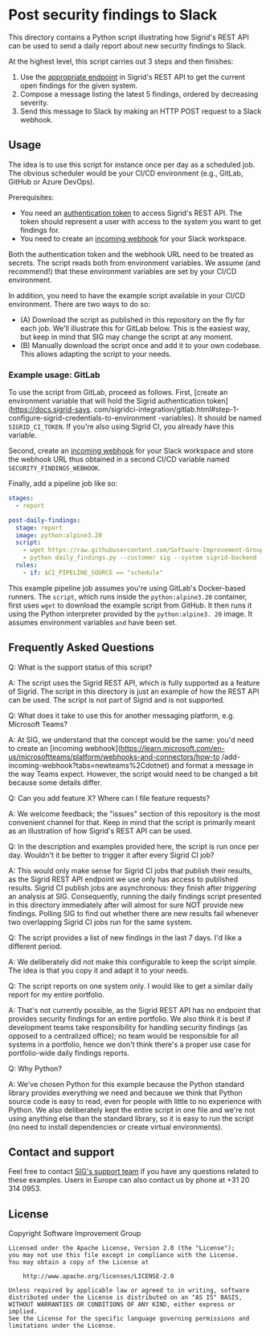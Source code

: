 # Post security findings to Slack

This directory contains a Python script illustrating how Sigrid's REST API can be used to send a 
daily report about new security findings to Slack.

At the highest level, this script carries out 3 steps and then finishes:
1. Use the [appropriate endpoint](https://docs.sigrid-says.com/integrations/sigrid-api-documentation.html#security-and-reliability-findings) in Sigrid's REST API to get the current open findings for the 
   given system.
2. Compose a message listing the latest 5 findings, ordered by decreasing severity.
3. Send this message to Slack by making an HTTP POST request to a Slack webhook.

## Usage

The idea is to use this script for instance once per day as a scheduled job. The obvious 
scheduler would be your CI/CD environment (e.g., GitLab, GitHub or Azure DevOps).

Prerequisites:
- You need an [authentication token](https://docs.sigrid-says.com/organization-integration/authentication-tokens.html)
  to access Sigrid's REST API. The token should represent a user with access to the system you 
  want to get findings for.
- You need to create an [incoming webhook](https://api.slack.com/messaging/webhooks) for your 
  Slack workspace.

Both the authentication token and the webhook URL need to be treated as secrets. The script 
reads both from environment variables. We assume (and recommend!) that these environment 
variables are set by your CI/CD environment.

In addition, you need to have the example script available in your CI/CD environment. There are 
two ways to do so:
- (A) Download the script as published in this repository on the fly for each job. We'll 
  illustrate this for GitLab below. This is the easiest way, but keep in mind that SIG may 
  change the script at any moment.
- (B) Manually download the script once and add it to your own codebase. This allows adapting 
  the script to your needs.

### Example usage: GitLab

To use the script from GitLab, proceed as follows. First, [create an environment variable that 
will hold the Sigrid authentication token]
(https://docs.sigrid-says.
com/sigridci-integration/gitlab.html#step-1-configure-sigrid-credentials-to-environment
-variables). It should be named `SIGRID_CI_TOKEN`. If you're also using Sigrid CI, you already have this 
variable.

Second, create an [incoming webhook](https://api.slack.com/messaging/webhooks) for your
Slack workspace and store the webhook URL thus obtained in a second CI/CD variable named `SECURITY_FINDINGS_WEBHOOK`.

Finally, add a pipeline job like so:
```yaml
stages:
  - report

post-daily-findings:
  stage: report
  image: python:alpine3.20
  script:
    - wget https://raw.githubusercontent.com/Software-Improvement-Group/sigridci/main/examples/slack-security-findings/daily_findings.py
    - python daily_findings.py --customer sig --system sigrid-backend
  rules:
    - if: $CI_PIPELINE_SOURCE == "schedule"
```

This example pipeline job assumes you're using GitLab's Docker-based runners. The `script`, 
which runs inside the `python:alpine3.20` container, first uses `wget` to download the example 
script from GitHub. It then runs it using the Python interpreter provided by the `python:alpine3.
20` image. It assumes environment variables `` and `` have been set. 

## Frequently Asked Questions

Q: What is the support status of this script?

A: The script uses the Sigrid REST API, which is fully supported as a feature of Sigrid. The 
script in this directory is just an example of how the REST API can be used. The script is not 
part of Sigrid and is not supported.

Q: What does it take to use this for another messaging platform, e.g. Microsoft Teams?

A: At SIG, we understand that the concept would be the same: you'd need to create an [incoming 
webhook](https://learn.microsoft.com/en-us/microsoftteams/platform/webhooks-and-connectors/how-to
/add-incoming-webhook?tabs=newteams%2Cdotnet) and format a message in the way Teams expect. 
However, the script would need to be changed a bit because some details differ. 

Q: Can you add feature X? Where can I file feature requests?

A: We welcome feedback; the "issues" section of this repository is the most convenient channel 
for that. Keep in mind that the script is primarily meant as an illustration of how Sigrid's 
REST API can be used.

Q: In the description and examples provided here, the script is run once per day. Wouldn't it be 
better to trigger it after every Sigrid CI job?

A: This would only make sense for Sigrid CI jobs that publish their results, as the Sigrid REST 
API endpoint we use only has access to published results. Sigrid CI publish jobs are 
asynchronous: they finish after _triggering_ an analysis at SIG. Consequently, running the daily 
findings script presented in this directory immediately after will almost for sure NOT provide 
new findings. Polling SIG to find out whether there are new results fail whenever two 
overlapping Sigrid CI jobs run for the same system.

Q: The script provides a list of new findings in the last 7 days. I'd like a different period.

A: We deliberately did not make this configurable to keep the script simple. The idea is that 
you copy it and adapt it to your needs.

Q: The script reports on one system only. I would like to get a similar daily report for my 
entire portfolio.

A: That's not currently possible, as the Sigrid REST API has no endpoint that provides security 
findings for an entire portfolio. We also think it is best if development teams take responsibility 
for handling security findings (as opposed to a centralized office); no team would be 
responsible for all systems in a portfolio, hence we don't think there's a proper use case for 
portfolio-wide daily findings reports.

Q: Why Python?

A: We've chosen Python for this example because the Python standard library provides everything 
we need and because we think that Python source code is easy to read, even for people with 
little to no experience with Python. We also deliberately kept the entire script in one file and 
we're not using anything else than the standard library, so it is easy to run the script (no 
need to install dependencies or create virtual environments).

## Contact and support

Feel free to contact [SIG's support team](mailto:support@softwareimprovementgroup.com) if you have any questions related to these examples. Users in Europe can also contact us by phone at +31 20 314 0953.

## License

Copyright Software Improvement Group

    Licensed under the Apache License, Version 2.0 (the "License");
    you may not use this file except in compliance with the License.
    You may obtain a copy of the License at

        http://www.apache.org/licenses/LICENSE-2.0

    Unless required by applicable law or agreed to in writing, software
    distributed under the License is distributed on an "AS IS" BASIS,
    WITHOUT WARRANTIES OR CONDITIONS OF ANY KIND, either express or implied.
    See the License for the specific language governing permissions and
    limitations under the License.
    
    

